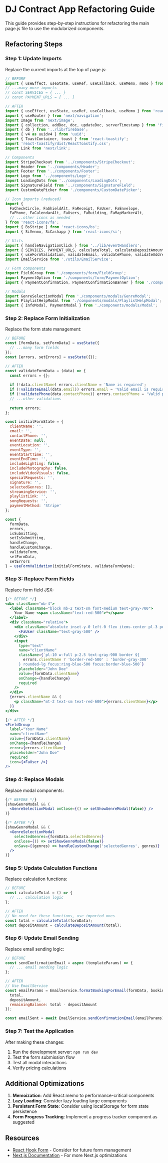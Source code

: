 # DJ Contract App Refactoring Guide

This guide provides step-by-step instructions for refactoring the main page.js file to use the modularized components.

## Refactoring Steps

### Step 1: Update Imports

Replace the current imports at the top of page.js:

```jsx
// BEFORE
import { useEffect, useState, useRef, useCallback, useMemo, memo } from 'react';
// ...many more imports
// const SERVICES = { ... }
// const PAYMENT_URLS = { ... }

// AFTER
import { useEffect, useState, useRef, useCallback, useMemo } from 'react';
import { useRouter } from 'next/navigation';
import Image from 'next/image';
import { collection, addDoc, doc, updateDoc, serverTimestamp } from 'firebase/firestore';
import { db } from '../lib/firebase';
import { v4 as uuidv4 } from 'uuid';
import { ToastContainer, toast } from 'react-toastify';
import 'react-toastify/dist/ReactToastify.css';
import Link from 'next/link';

// Components
import StripeCheckout from '../components/StripeCheckout';
import Header from '../components/Header';
import Footer from '../components/Footer';
import Logo from '../components/Logo';
import LoadingDots from '../components/LoadingDots';
import SignatureField from '../components/SignatureField';
import CustomDatePicker from './components/CustomDatePicker';

// Icon imports (reduced)
import { 
  FaCheckCircle, FaShieldAlt, FaReceipt, FaUser, FaEnvelope, 
  FaPhone, FaCalendarAlt, FaUsers, FaBuilding, FaMapMarkerAlt,
  // ...other icons as needed
} from 'react-icons/fa';
import { BsStripe } from 'react-icons/bs';
import { SiVenmo, SiCashapp } from 'react-icons/si';

// Utils
import { handleNavigationClick } from '../lib/eventHandlers';
import { SERVICES, PAYMENT_URLS, calculateTotal, calculateDepositAmount, getCashAppInfo } from './utils/pricingUtils';
import { useFormValidation, validateEmail, validatePhone, validateAddress } from './utils/useFormValidation';
import EmailService from './utils/EmailService';

// Form components
import FieldGroup from './components/form/FieldGroup';
import PaymentOption from './components/form/PaymentOption';
import { PaymentConfirmation, PaymentConfirmationBanner } from './components/form/PaymentConfirmation';

// Modals
import GenreSelectionModal from './components/modals/GenreModal';
import PlaylistHelpModal from './components/modals/PlaylistHelpModal';
import { InfoModal, PaymentModal } from './components/modals/Modal';
```

### Step 2: Replace Form Initialization

Replace the form state management:

```jsx
// BEFORE
const [formData, setFormData] = useState({
  // ...many form fields
});
const [errors, setErrors] = useState({});

// AFTER
const validateFormData = (data) => {
  const errors = {};
  
  if (!data.clientName) errors.clientName = 'Name is required';
  if (!validateEmail(data.email)) errors.email = 'Valid email is required';
  if (!validatePhone(data.contactPhone)) errors.contactPhone = 'Valid phone number is required';
  // ...other validations
  
  return errors;
};

const initialFormState = {
  clientName: '',
  email: '',
  contactPhone: '',
  eventDate: null,
  eventLocation: '',
  eventType: '',
  eventStartTime: '',
  eventEndTime: '',
  includeLighting: false,
  includePhotography: false,
  includeVideoVisuals: false,
  specialRequests: '',
  signature: '',
  selectedGenres: [],
  streamingService: '',
  playlistLink: '',
  songRequests: '',
  paymentMethod: 'Stripe'
};

const {
  formData,
  errors,
  isSubmitting,
  setIsSubmitting,
  handleChange,
  handleCustomChange,
  validateForm,
  setFormData,
  setErrors
} = useFormValidation(initialFormState, validateFormData);
```

### Step 3: Replace Form Fields

Replace form field JSX:

```jsx
{/* BEFORE */}
<div className="mb-4">
  <label className="block mb-2 text-sm font-medium text-gray-700">
    Your Name <span className="text-red-500">*</span>
  </label>
  <div className="relative">
    <div className="absolute inset-y-0 left-0 flex items-center pl-3 pointer-events-none">
      <FaUser className="text-gray-500" />
    </div>
    <input
      type="text"
      name="clientName"
      className={`pl-10 w-full p-2.5 text-gray-900 border ${
        errors.clientName ? 'border-red-500' : 'border-gray-300'
      } rounded-lg focus:ring-blue-500 focus:border-blue-500`}
      placeholder="John Doe"
      value={formData.clientName}
      onChange={handleChange}
      required
    />
  </div>
  {errors.clientName && (
    <p className="mt-2 text-sm text-red-600">{errors.clientName}</p>
  )}
</div>

{/* AFTER */}
<FieldGroup
  label="Your Name"
  name="clientName"
  value={formData.clientName}
  onChange={handleChange}
  error={errors.clientName}
  placeholder="John Doe"
  required
  icon={<FaUser />}
/>
```

### Step 4: Replace Modals

Replace modal components:

```jsx
{/* BEFORE */}
{showGenreModal && (
  <GenreSelectionModal onClose={() => setShowGenreModal(false)} />
)}

{/* AFTER */}
{showGenreModal && (
  <GenreSelectionModal 
    selectedGenres={formData.selectedGenres} 
    onClose={() => setShowGenreModal(false)}
    onSave={(genres) => handleCustomChange('selectedGenres', genres)}
  />
)}
```

### Step 5: Update Calculation Functions

Replace calculation functions:

```jsx
// BEFORE
const calculateTotal = () => {
  // ... calculation logic
};

// AFTER
// No need for these functions, use imported ones
const total = calculateTotal(formData);
const depositAmount = calculateDepositAmount(total);
```

### Step 6: Update Email Sending

Replace email sending logic:

```jsx
// BEFORE
const sendConfirmationEmail = async (templateParams) => {
  // ... email sending logic
};

// AFTER
// Use EmailService
const emailParams = EmailService.formatBookingForEmail(formData, bookingId, {
  total,
  depositAmount,
  remainingBalance: total - depositAmount
});

const emailSent = await EmailService.sendConfirmationEmail(emailParams);
```

### Step 7: Test the Application

After making these changes:

1. Run the development server: `npm run dev`
2. Test the form submission flow
3. Test all modal interactions
4. Verify pricing calculations

## Additional Optimizations

1. **Memoization**: Add React.memo to performance-critical components
2. **Lazy Loading**: Consider lazy loading large components
3. **Persistent Form State**: Consider using localStorage for form state persistence
4. **Form Progress Tracking**: Implement a progress tracker component as suggested

## Resources

- [React Hook Form](https://react-hook-form.com/) - Consider for future form management
- [Next.js Documentation](https://nextjs.org/docs) - For more Next.js optimizations 